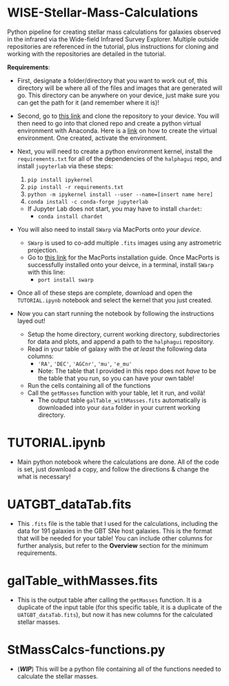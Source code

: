 # WISE-Stellar-Mass-Calculations
Python pipeline for creating stellar mass calculations for galaxies observed in the infrared via the Wide-field Infrared Survey Explorer. Multiple outside repositories are referenced in the tutorial, plus instructions for cloning and working with the repositories are detailed in the tutorial.

**Requirements**:
- First, designate a folder/directory that you want to work out of, this directory will be where all of the files and images that are generated will go. This directory can be anywhere on your device, just make sure you can get the path for it (and remember where it is)!
- Second, go to [this link](https://github.com/rfinn/halphagui) and clone the repository to your device. You will then need to go into that cloned repo and create a python virtual environment with Anaconda. Here is a [link](https://conda.io/projects/conda/en/latest/user-guide/tasks/manage-environments.html#activating-an-environment) on how to create the virtual environment. One created, activate the environment.
- Next, you will need to create a python environment kernel, install the `requirements.txt` for all of the dependencies of the `halphagui` repo, and install `jupyterlab` via these steps:
  1. `pip install ipykernel`
  2. `pip install -r requirements.txt`
  3. `python -m ipykernel install --user --name=[insert name here]`
  4. `conda install -c conda-forge jupyterlab`
    - If Jupyter Lab does not start, you may have to install `chardet`:
      - `conda install chardet`
- You will also need to install `SWarp` via MacPorts onto *your device*.
  - `SWarp` is used to co-add multiple `.fits` images using any astrometric projection.
  - Go to [this link](https://www.macports.org/install.php) for the MacPorts installation guide. Once MacPorts is successfully installed onto your deivce, in a terminal, install `SWarp` with this line:
    - `port install swarp`
- Once all of these steps are complete, download and open the `TUTORIAL.ipynb` notebook and select the kernel that you just created.

- Now you can start running the notebook by following the instructions layed out! 
  - Setup the home directory, current working directory, subdirectories for data and plots, and append a path to the `halphagui` repository.
  - Read in your table of galaxy with the *at least* the following data columns:
    - `'RA'`, `'DEC'`, `'AGCnr'`, `'mu'`, `'e_mu'`
    - Note: The table that I provided in this repo does not *have* to be the table that you run, so you can have your own table!
  - Run the cells containing all of the functions
  - Call the `getMasses` function with your table, let it run, and voilà!
    - The output table `galTable_withMasses.fits` automatically is downloaded into your `data` folder in your current working directory.

# TUTORIAL.ipynb
- Main python notebook where the calculations are done. All of the code is set, just download a copy, and follow the directions & change the what is necessary!

# UATGBT_dataTab.fits
- This `.fits` file is the table that I used for the calculations, including the data for 191 galaxies in the GBT SNe host galaxies. This is the format that will be needed for your table! You can include other columns for further analysis, but refer to the **Overview** section for the minimum requirements.

# galTable_withMasses.fits
- This is the output table after calling the `getMasses` function. It is a duplicate of the input table (for this specific table, it is a duplicate of the `UATGBT_dataTab.fits`), but now it has new columns for the calculated stellar masses.

# StMassCalcs-functions.py
- (***WIP***) This will be a python file containing all of the functions needed to calculate the stellar masses.
